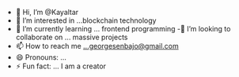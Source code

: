 - 👋 Hi, I’m @Kayaltar
- 👀 I’m interested in ...blockchain technology
- 🌱 I’m currently learning ... frontend programming
 -💞️ I’m looking to collaborate on ... massive projects
- 📫 How to reach me ...georgesenbajo@gmail.com
- 😄 Pronouns: ...
- ⚡ Fun fact: ... I am a creator

<!---
Kayaltar/Kayaltar is a ✨ special ✨ repository because its `README.md` (this file) appears on your GitHub profile.
You can click the Preview link to take a look at your changes.
--->
